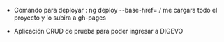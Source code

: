 - Comando para deployar :
 ng deploy --base-href=./
 me cargara todo el proyecto y lo subira a gh-pages

- Aplicación CRUD de prueba para poder ingresar a DIGEVO